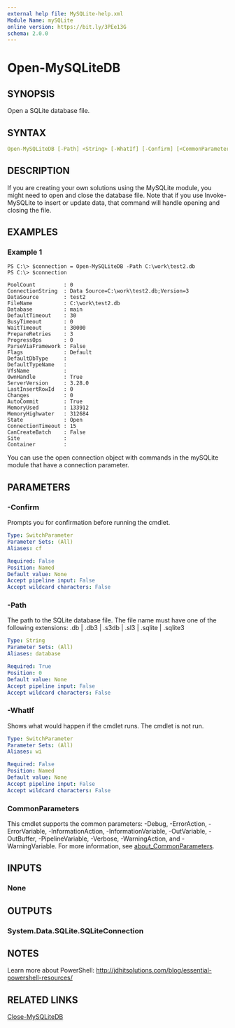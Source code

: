 ```yaml
---
external help file: MySQLite-help.xml
Module Name: mySQLite
online version: https://bit.ly/3PEe13G
schema: 2.0.0
---
```


# Open-MySQLiteDB

## SYNOPSIS

Open a SQLite database file.

## SYNTAX

```yaml
Open-MySQLiteDB [-Path] <String> [-WhatIf] [-Confirm] [<CommonParameters>]
```

## DESCRIPTION

If you are creating your own solutions using the MySQLite module, you might need to open and close the database file. Note that if you use Invoke-MySQLite to insert or update data, that command will handle opening and closing the file.

## EXAMPLES

### Example 1

```shell
PS C:\> $connection = Open-MySQLiteDB -Path C:\work\test2.db
PS C:\> $connection

PoolCount         : 0
ConnectionString  : Data Source=C:\work\test2.db;Version=3
DataSource        : test2
FileName          : C:\work\test2.db
Database          : main
DefaultTimeout    : 30
BusyTimeout       : 0
WaitTimeout       : 30000
PrepareRetries    : 3
ProgressOps       : 0
ParseViaFramework : False
Flags             : Default
DefaultDbType     :
DefaultTypeName   :
VfsName           :
OwnHandle         : True
ServerVersion     : 3.28.0
LastInsertRowId   : 0
Changes           : 0
AutoCommit        : True
MemoryUsed        : 133912
MemoryHighwater   : 312684
State             : Open
ConnectionTimeout : 15
CanCreateBatch    : False
Site              :
Container         :
```

You can use the open connection object with commands in the mySQLite module that have a connection parameter.

## PARAMETERS

### -Confirm

Prompts you for confirmation before running the cmdlet.

```yaml
Type: SwitchParameter
Parameter Sets: (All)
Aliases: cf

Required: False
Position: Named
Default value: None
Accept pipeline input: False
Accept wildcard characters: False
```

### -Path

The path to the SQLite database file. The file name must have one of the following extensions: .db | .db3 | .s3db | .sl3 | .sqlite | .sqlite3

```yaml
Type: String
Parameter Sets: (All)
Aliases: database

Required: True
Position: 0
Default value: None
Accept pipeline input: False
Accept wildcard characters: False
```

### -WhatIf

Shows what would happen if the cmdlet runs.
The cmdlet is not run.

```yaml
Type: SwitchParameter
Parameter Sets: (All)
Aliases: wi

Required: False
Position: Named
Default value: None
Accept pipeline input: False
Accept wildcard characters: False
```

### CommonParameters

This cmdlet supports the common parameters: -Debug, -ErrorAction, -ErrorVariable, -InformationAction, -InformationVariable, -OutVariable, -OutBuffer, -PipelineVariable, -Verbose, -WarningAction, and -WarningVariable. For more information, see [about_CommonParameters](http://go.microsoft.com/fwlink/?LinkID=113216).

## INPUTS

### None

## OUTPUTS

### System.Data.SQLite.SQLiteConnection

## NOTES

Learn more about PowerShell: http://jdhitsolutions.com/blog/essential-powershell-resources/

## RELATED LINKS

[Close-MySQLiteDB](Close-MySQLiteDB.md)
